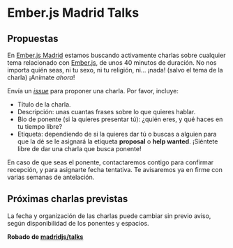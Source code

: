 # Ember.js Madrid Talks

## Propuestas

En [Ember.js Madrid](http://www.meetup.com/Ember-js-Madrid)
estamos buscando activamente charlas sobre cualquier tema relacionado con
[Ember.js](http://www.meetup.com/madridjs/),
de unos 40 minutos de duración.
No nos importa quién seas, ni tu sexo, ni tu religión, ni... ¡nada! (salvo el
tema de la charla)
¡Anímate *ahora*!

Envía un [_issue_](https://github.com/embermadrid/talks/issues) para proponer una charla. Por favor, incluye:

* Título de la charla.
* Descripción: unas cuantas frases sobre lo que quieres hablar.
* Bio de ponente (si la quieres presentar tú): ¿quién eres, y qué haces en tu tiempo libre?
* Etiqueta: dependiendo de si la quieres dar tú o buscas a alguien para que la dé se
le asignará la etiqueta **proposal** o **help wanted**. ¡Siéntete libre de dar una
charla que busca ponente!

En caso de que seas el ponente, contactaremos contigo para confirmar recepción, y para asignarte fecha tentativa.
Te avisaremos ya en firme con varias semanas de antelación.

## Próximas charlas previstas

La fecha y organización de las charlas puede cambiar sin previo aviso,
según disponibilidad de los ponentes y espacios.

__Robado de [madridjs/talks](https://github.com/madridjs/talks)__
